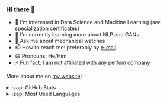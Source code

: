 ### Hi there 👋

<!--
**rmarquis/rmarquis** is a ✨ _special_ ✨ repository because its `README.md` (this file) appears on your GitHub profile.

Here are some ideas to get you started:

- 🔭 I’m currently working on ...
- 🌱 I’m currently learning ...
- 👯 I’m looking to collaborate on ...
- 🤔 I’m looking for help with ...
- 💬 Ask me about ...
- 📫 How to reach me: ...
- 😄 Pronouns: ...
- ⚡ Fun fact: ...
-->

- 🔭 I'm interested in Data Science and Machine Learning (see [specialization certificates](https://rmarquis.github.io))
- 🌱 I'm currently learning more about NLP and GANs
- 💬 Ask me about mechanical watches
- 📫 How to reach me: preferably by [e-mail](mailto:remy.marquis@gmail.com)
- 😄 Pronouns: He/Him
- ⚡ Fun fact: I am not affiliated with any perfum company

More about me on [my website](https://rmarquis.github.io)!

<details>
  <summary>:zap: GitHub Stats</summary>

  <img align="left" alt="Remy's GitHub Stats" src="https://github-readme-stats.vercel.app/api?username=rmarquis&show_icons=true&hide_border=true" />

</details>

<details>
  <summary>:zap: Most Used Languages</summary>

<img align="left" alt="Remy's GitHub Top Languages" src="https://github-readme-stats.vercel.app/api/top-langs/?username=rmarquis&hide_border=true" />

</details>
